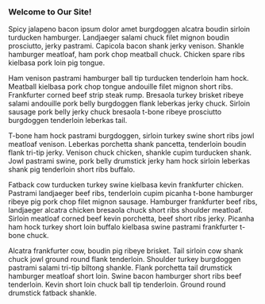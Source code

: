 ### Welcome to Our Site!

<p>
Spicy jalapeno bacon ipsum dolor amet burgdoggen alcatra boudin sirloin turducken hamburger. Landjaeger salami chuck filet mignon boudin prosciutto, jerky pastrami. Capicola bacon shank jerky venison. Shankle hamburger meatloaf, ham pork chop meatball chuck. Chicken spare ribs kielbasa pork loin pig tongue.
</p>
<p>
Ham venison pastrami hamburger ball tip turducken tenderloin ham hock. Meatball kielbasa pork chop tongue andouille filet mignon short ribs. Frankfurter corned beef strip steak rump. Bresaola turkey brisket ribeye salami andouille pork belly burgdoggen flank leberkas jerky chuck. Sirloin sausage pork belly jerky chuck bresaola t-bone ribeye prosciutto burgdoggen tenderloin leberkas tail.
</p>
<p>
T-bone ham hock pastrami burgdoggen, sirloin turkey swine short ribs jowl meatloaf venison. Leberkas porchetta shank pancetta, tenderloin boudin flank tri-tip jerky. Venison chuck chicken, shankle cupim turducken shank. Jowl pastrami swine, pork belly drumstick jerky ham hock sirloin leberkas shank pig tenderloin short ribs buffalo.
</p>
<p>
Fatback cow turducken turkey swine kielbasa kevin frankfurter chicken. Pastrami landjaeger beef ribs, tenderloin cupim picanha t-bone hamburger ribeye pig pork chop filet mignon sausage. Hamburger frankfurter beef ribs, landjaeger alcatra chicken bresaola chuck short ribs shoulder meatloaf. Sirloin meatloaf corned beef kevin porchetta, beef short ribs jerky. Picanha ham hock turkey short loin buffalo kielbasa swine pastrami frankfurter t-bone chuck.
</p>
<p>
Alcatra frankfurter cow, boudin pig ribeye brisket. Tail sirloin cow shank chuck jowl ground round flank tenderloin. Shoulder turkey burgdoggen pastrami salami tri-tip biltong shankle. Flank porchetta tail drumstick hamburger meatloaf short loin. Swine bacon hamburger short ribs beef tenderloin. Kevin short loin chuck ball tip tenderloin. Ground round drumstick fatback shankle.
</p>